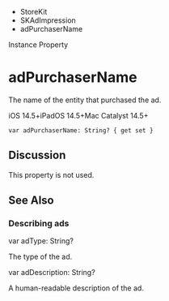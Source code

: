 

- StoreKit
- SKAdImpression
-  adPurchaserName 

Instance Property

# adPurchaserName

The name of the entity that purchased the ad.

iOS 14.5+iPadOS 14.5+Mac Catalyst 14.5+

``` source
var adPurchaserName: String? { get set }
```

## Discussion

This property is not used.

## See Also

### Describing ads

var adType: String?

The type of the ad.

var adDescription: String?

A human-readable description of the ad.

